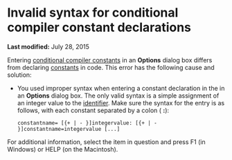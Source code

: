 
# Invalid syntax for conditional compiler constant declarations

 **Last modified:** July 28, 2015

Entering  [conditional compiler constants](b8bdf64f-5920-1ae9-16d0-b26d09524a30.md) in an **Options** dialog box differs from declaring [constants](b8bdf64f-5920-1ae9-16d0-b26d09524a30.md) in code. This error has the following cause and solution:




- You used improper syntax when entering a constant declaration in the in an  **Options** dialog box. The only valid syntax is a simple assignment of an integer value to the [identifier](b8bdf64f-5920-1ae9-16d0-b26d09524a30.md). Make sure the syntax for the entry is as follows, with each constant separated by a colon ( **:**):
    
  ```
  constantname= [{+ | - }]integervalue: [{+ | - }]constantname=integervalue [...] 

  ```


    
    

For additional information, select the item in question and press F1 (in Windows) or HELP (on the Macintosh).
